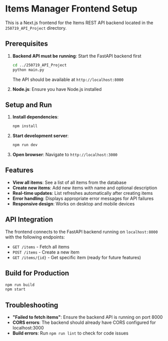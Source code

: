 # Items Manager Frontend Setup

This is a Next.js frontend for the Items REST API backend located in the `250719_API_Project` directory.

## Prerequisites

1. **Backend API must be running**: Start the FastAPI backend first
   ```bash
   cd ../250719_API_Project
   python main.py
   ```
   The API should be available at `http://localhost:8000`

2. **Node.js**: Ensure you have Node.js installed

## Setup and Run

1. **Install dependencies**:
   ```bash
   npm install
   ```

2. **Start development server**:
   ```bash
   npm run dev
   ```

3. **Open browser**: Navigate to `http://localhost:3000`

## Features

- **View all items**: See a list of all items from the database
- **Create new items**: Add new items with name and optional description
- **Real-time updates**: List refreshes automatically after creating items
- **Error handling**: Displays appropriate error messages for API failures
- **Responsive design**: Works on desktop and mobile devices

## API Integration

The frontend connects to the FastAPI backend running on `localhost:8000` with the following endpoints:

- `GET /items` - Fetch all items
- `POST /items` - Create a new item
- `GET /items/{id}` - Get specific item (ready for future features)

## Build for Production

```bash
npm run build
npm start
```

## Troubleshooting

- **"Failed to fetch items"**: Ensure the backend API is running on port 8000
- **CORS errors**: The backend should already have CORS configured for localhost:3000
- **Build errors**: Run `npm run lint` to check for code issues